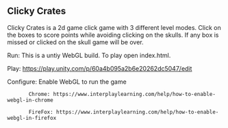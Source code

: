 ## Clicky Crates 
  
  Clicky Crates is a 2d game click game with 3 different level modes. Click on the boxes to score points while avoiding clicking on the skulls. If any box is missed or clicked on the skull game will be over.

Run: This is a untiy WebGL build. To play open index.html.
  
Play: https://play.unity.com/p/60a4b095a2b6e20262dc5047/edit

Configure: Enable WebGL to run the game 

           Chrome: https://www.interplaylearning.com/help/how-to-enable-webgl-in-chrome
           
           FireFox: https://www.interplaylearning.com/help/how-to-enable-webgl-in-firefox
